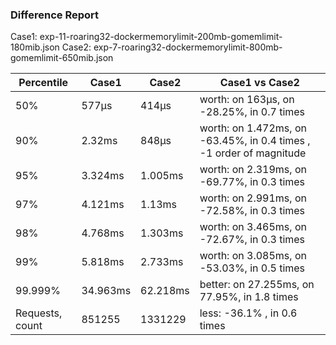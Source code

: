 ### Difference Report
Case1: exp-11-roaring32-dockermemorylimit-200mb-gomemlimit-180mib.json
Case2: exp-7-roaring32-dockermemorylimit-800mb-gomemlimit-650mib.json

|Percentile|Case1|Case2|Case1 vs Case2|
|---|---|---|---|
|50%|577µs|414µs|worth: on 163µs, on -28.25%, in 0.7 times |
|90%|2.32ms|848µs|worth: on 1.472ms, on -63.45%, in 0.4 times , -1 order of magnitude|
|95%|3.324ms|1.005ms|worth: on 2.319ms, on -69.77%, in 0.3 times |
|97%|4.121ms|1.13ms|worth: on 2.991ms, on -72.58%, in 0.3 times |
|98%|4.768ms|1.303ms|worth: on 3.465ms, on -72.67%, in 0.3 times |
|99%|5.818ms|2.733ms|worth: on 3.085ms, on -53.03%, in 0.5 times |
|99.999%|34.963ms|62.218ms|better: on 27.255ms, on 77.95%, in 1.8 times |
|Requests, count|851255|1331229|less: -36.1% , in 0.6 times |
